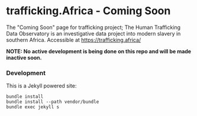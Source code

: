 # trafficking.Africa - Coming Soon

The "Coming Soon" page for trafficking project; The Human Trafficking Data Observatory is an investigative data project into modern slavery in southern Africa. Accessible at https://trafficking.africa/

**NOTE: No active development is being done on this repo and will be made inactive soon.**

### Development

This is a Jekyll powered site:

```
bundle install
bundle install --path vendor/bundle
bundle exec jekyll s
```
